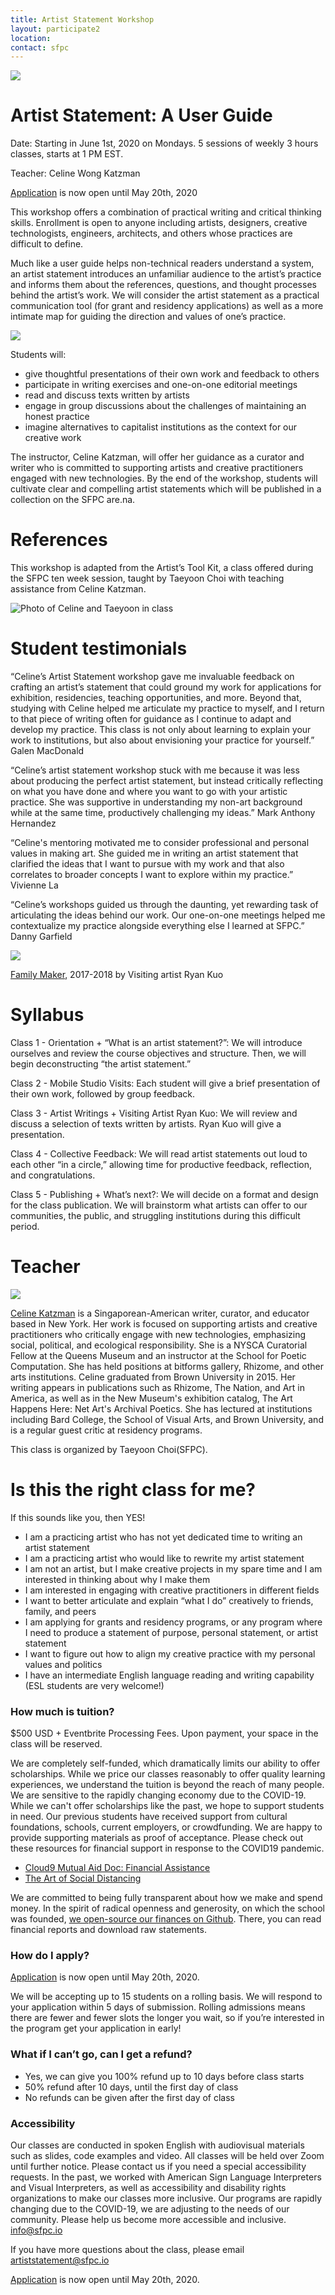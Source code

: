 ```yaml
---
title: Artist Statement Workshop
layout: participate2
location:
contact: sfpc
---
```

![](/static/img/nytechzinefair2.jpg)

# Artist Statement: A User Guide

Date: Starting in June 1st, 2020 on Mondays. 5 sessions of weekly 3 hours classes, starts at 1 PM EST. 

Teacher: Celine Wong Katzman

[Application](https://airtable.com/shrsWGhjsdy5r8o7j) is now open until May 20th, 2020  

This workshop offers a combination of practical writing and critical thinking skills. Enrollment is open to anyone including artists, designers, creative technologists, engineers, architects, and others whose practices are difficult to define.  

Much like a user guide helps non-technical readers understand a system, an artist statement introduces an unfamiliar audience to the artist’s practice and informs them about the references, questions, and thought processes behind the artist’s work. We will consider the artist statement as a practical communication tool (for grant and residency applications) as well as a more intimate map for guiding the direction and values of one’s practice.

![](/static/img/artiststatement/userguide.jpg)

Students will:
- give thoughtful presentations of their own work and feedback to others
- participate in writing exercises and one-on-one editorial meetings
- read and discuss texts written by artists
- engage in group discussions about the challenges of maintaining an honest practice
- imagine alternatives to capitalist institutions as the context for our creative work

The instructor, Celine Katzman, will offer her guidance as a curator and writer who is committed to supporting artists and creative practitioners engaged with new technologies. By the end of the workshop, students will cultivate clear and compelling artist statements which will be published in a collection on the SFPC are.na.

# References
This workshop is adapted from the Artist’s Tool Kit, a class offered during the SFPC ten week session, taught by Taeyoon Choi with teaching assistance from Celine Katzman.

![Photo of Celine and Taeyoon in class](/static/img/artiststatement/class.jpg)


# Student testimonials

“Celine’s Artist Statement workshop gave me invaluable feedback on crafting an artist’s statement that could ground my work for applications for exhibition, residencies, teaching opportunities, and more. Beyond that, studying with Celine helped me articulate my practice to myself, and I return to that piece of writing often for guidance as I continue to adapt and develop my practice. This class is not only about learning to explain your work to institutions, but also about envisioning your practice for yourself.” Galen MacDonald

“Celine’s artist statement workshop stuck with me because it was less about producing the perfect artist statement, but instead critically reflecting on what you have done and where you want to go with your artistic practice. She was supportive in understanding my non-art background while at the same time, productively challenging my ideas.” Mark Anthony Hernandez

“Celine's mentoring motivated me to consider professional and personal values in making art. She guided me in writing an artist statement that clarified the ideas that I want to pursue with my work and that also correlates to broader concepts I want to explore within my practice.” Vivienne La

“Celine’s workshops guided us through the daunting, yet rewarding task of articulating the ideas behind our work. Our one-on-one meetings helped me contextualize my practice alongside everything else I learned at SFPC.” Danny Garfield


![](/static/img/artiststatement/fm_gold.png)

[Family Maker](https://rkuo.net/Family-Maker), 2017-2018 by Visiting artist Ryan Kuo

# Syllabus

Class 1 - Orientation + “What is an artist statement?”: We will introduce ourselves and review the course objectives and structure. Then, we will begin deconstructing “the artist statement.”


Class 2 - Mobile Studio Visits: Each student will give a brief presentation of their own work, followed by group feedback.

Class 3 - Artist Writings + Visiting Artist Ryan Kuo: We will review and discuss a selection of texts written by artists. Ryan Kuo will give a presentation.

Class 4 - Collective Feedback: We will read artist statements out loud to each other “in a circle,” allowing time for productive feedback, reflection, and congratulations.

Class 5 - Publishing + What’s next?: We will decide on a format and design for the class publication. We will brainstorm what artists can offer to our communities, the public, and struggling institutions during this difficult period.


# Teacher

![](https://sfpc.io/static/img//people/celine-katzman.jpg)

[Celine Katzman](celinekatzman.com) is a Singaporean-American writer, curator, and educator based in New York. Her work is focused on supporting artists and creative practitioners who critically engage with new technologies, emphasizing social, political, and ecological responsibility. She is a NYSCA Curatorial Fellow at the Queens Museum and an instructor at the School for Poetic Computation. She has held positions at bitforms gallery, Rhizome, and other arts institutions. Celine graduated from Brown University in 2015. Her writing appears in publications such as Rhizome, The Nation, and Art in America, as well as in the New Museum's exhibition catalog, The Art Happens Here: Net Art's Archival Poetics. She has lectured at institutions including Bard College, the School of Visual Arts, and Brown University, and is a regular guest critic at residency programs.

This class is organized by Taeyoon Choi(SFPC).


# Is this the right class for me?

If this sounds like you, then YES!

- I am a practicing artist who has not yet dedicated time to writing an artist statement
- I am a practicing artist who would like to rewrite my artist statement
- I am not an artist, but I make creative projects in my spare time and I am interested in thinking about why I make them
- I am interested in engaging with creative practitioners in different fields
- I want to better articulate and explain “what I do” creatively to friends, family, and peers
- I am applying for grants and residency programs, or any program where I need to produce a statement of purpose, personal statement, or artist statement
- I want to figure out how to align my creative practice with my personal values and politics
- I have an intermediate English language reading and writing capability (ESL students are very welcome!)

### How much is tuition?

$500 USD + Eventbrite Processing Fees. Upon payment, your space in the class will be reserved.

We are completely self-funded, which dramatically limits our ability to offer scholarships. While we price our classes reasonably to offer quality learning experiences, we understand the tuition is beyond the reach of many people. We are sensitive to the rapidly changing economy due to the COVID-19. While we can't offer scholarships like the past, we hope to support students in need. Our previous students have received support from cultural foundations, schools, current employers, or crowdfunding. We are happy to provide supporting materials as proof of acceptance. Please check out these resources for financial support in response to the COVID19 pandemic.

- [Cloud9 Mutual Aid Doc: Financial Assistance](https://docs.google.com/document/d/1Qo_w8b6u2yXKzE7dIUmSeWqk3FFrqS1KhoCGzqcmZiQ/edit#heading=h.8jojokwzkoa7)
- [The Art of Social Distancing](https://docs.google.com/spreadsheets/d/e/2PACX-1vTt0lJMLDRlx_HsE132C3aGFa-D_rvk8rDVtkt9E7BH0jVQHrv-zD0favR98AtgTlPbNl2A5RPDH63X/pubhtml)

We are committed to being fully transparent about how we make and spend money. In the spirit of radical openness and generosity, on which the school was founded, [we open-source our finances on Github](https://github.com/sfpc/finance-and-administration). There, you can read financial reports and download raw statements.



### How do I apply?

[Application](https://airtable.com/shrsWGhjsdy5r8o7j) is now open until May 20th, 2020.  

We will be accepting up to 15 students on a rolling basis. We will respond to your application within 5 days of submission. Rolling admissions means there are fewer and fewer slots the longer you wait, so if you’re interested in the program get your application in early!


### What if I can’t go, can I get a refund?
- Yes, we can give you 100% refund up to 10 days before class starts
- 50% refund after 10 days, until the first day of class
- No refunds can be given after the first day of class

### Accessibility

Our classes are conducted in spoken English with audiovisual materials such as slides, code examples and video. All classes will be held over Zoom until further notice. Please contact us if you need a special accessibility requests. In the past, we worked with American Sign Language Interpreters and Visual Interpreters, as well as accessibility and disability rights organizations to make our classes more inclusive. Our programs are rapidly changing due to the COVID-19, we are adjusting to the needs of our community. Please help us become more accessible and inclusive. info@sfpc.io

If you have more questions about the class, please email artiststatement@sfpc.io

[Application](https://airtable.com/shrsWGhjsdy5r8o7j) is now open until May 20th, 2020.  

